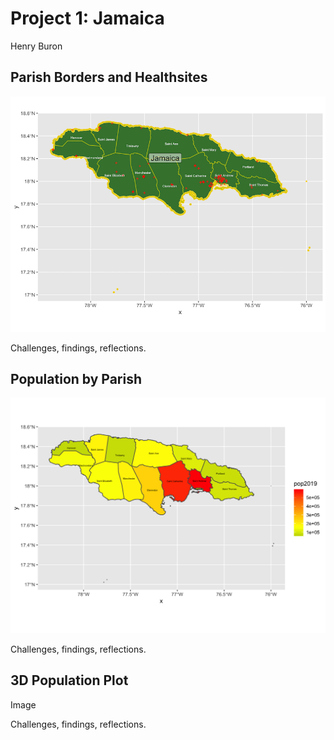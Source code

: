 # Project 1: Jamaica

Henry Buron

## Parish Borders and Healthsites

![](jaimaica_gadm.png)

Challenges, findings, reflections.

## Population by Parish

![](jam_pop2019C.png)

Challenges, findings, reflections.

## 3D Population Plot

Image

Challenges, findings, reflections.
